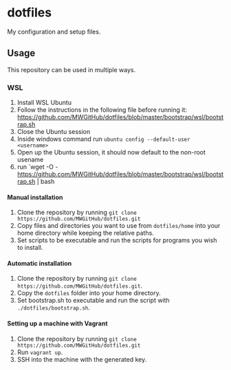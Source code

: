 # dotfiles
My configuration and setup files.

## Usage

This repository can be used in multiple ways.

### WSL

1. Install WSL Ubuntu
1. Follow the instructions in the following file before running it: https://github.com/MWGitHub/dotfiles/blob/master/bootstrap/wsl/bootstrap.sh
1. Close the Ubuntu session
1. Inside windows command run `ubuntu config --default-user <username>`
1. Open up the Ubuntu session, it should now default to the non-root usename
1. run `wget -O - https://github.com/MWGitHub/dotfiles/blob/master/bootstrap/wsl/bootstrap.sh | bash

#### Manual installation

1. Clone the repository by running `git clone https://github.com/MWGitHub/dotfiles.git`
2. Copy files and directories you want to use from `dotfiles/home` into your home directory while keeping the relative paths.
3. Set scripts to be executable and run the scripts for programs you wish to install.

#### Automatic installation

1. Clone the repository by running `git clone https://github.com/MWGitHub/dotfiles.git`.
2. Copy the `dotfiles` folder into your home directory.
3. Set bootstrap.sh to executable and run the script with `./dotfiles/bootstrap.sh`.

#### Setting up a machine with Vagrant

1. Clone the repository by running `git clone https://github.com/MWGitHub/dotfiles.git`
2. Run `vagrant up`.
3. SSH into the machine with the generated key.

